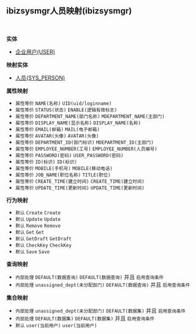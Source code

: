 ## ibizsysmgr人员映射(ibizsysmgr) <!-- {docsify-ignore-all} -->



<br>

<p class="panel-title"><b>实体</b></p>

* [企业用户(USER)](module/Base/USER)

<p class="panel-title"><b>映射实体</b></p>

* [人员(SYS_PERSON)](module/ibizsysmgr/SYS_PERSON)


<p class="panel-title"><b>属性映射</b></p>

* `属性等价`
`NAME(名称)` <i class="fa fa-angle-double-right"/></i> `UID(uid/loginname)`
* `属性等价`
`STATUS(状态)` <i class="fa fa-angle-double-right"/></i> `ENABLE(逻辑有效标志)`
* `属性等价`
`DEPARTMENT_NAME(部门名称)` <i class="fa fa-angle-double-right"/></i> `MDEPARTMENT_NAME(主部门)`
* `属性等价`
`DISPLAY_NAME(显示名称)` <i class="fa fa-angle-double-right"/></i> `DISPLAY_NAME(名称)`
* `属性等价`
`EMAIL(邮箱)` <i class="fa fa-angle-double-right"/></i> `MAIL(电子邮箱)`
* `属性等价`
`AVATAR(头像)` <i class="fa fa-angle-double-right"/></i> `AVATAR(头像)`
* `属性等价`
`DEPARTMENT_ID(部门标识)` <i class="fa fa-angle-double-right"/></i> `MDEPARTMENT_ID(主部门)`
* `属性等价`
`EMPLOYEE_NUMBER(工号)` <i class="fa fa-angle-double-right"/></i> `EMPLOYEE_NUMBER(人员编号)`
* `属性等价`
`PASSWORD(密码)` <i class="fa fa-angle-double-right"/></i> `USER_PASSWORD(密码)`
* `属性等价`
`ID(标识)` <i class="fa fa-angle-double-right"/></i> `ID(标识)`
* `属性等价`
`MOBILE(手机号)` <i class="fa fa-angle-double-right"/></i> `MOBILE(移动电话)`
* `属性等价`
`JOB_NAME(职位名称)` <i class="fa fa-angle-double-right"/></i> `TITLE(职位)`
* `属性等价`
`CREATE_TIME(建立时间)` <i class="fa fa-angle-double-right"/></i> `CREATE_TIME(建立时间)`
* `属性等价`
`UPDATE_TIME(更新时间)` <i class="fa fa-angle-double-right"/></i> `UPDATE_TIME(更新时间)`

<p class="panel-title"><b>行为映射</b></p>

* `默认`
`Create` <i class="fa fa-angle-double-right"/></i> `Create`
* `默认`
`Update` <i class="fa fa-angle-double-right"/></i> `Update`
* `默认`
`Remove` <i class="fa fa-angle-double-right"/></i> `Remove`
* `默认`
`Get` <i class="fa fa-angle-double-right"/></i> `Get`
* `默认`
`GetDraft` <i class="fa fa-angle-double-right"/></i> `GetDraft`
* `默认`
`CheckKey` <i class="fa fa-angle-double-right"/></i> `CheckKey`
* `默认`
`Save` <i class="fa fa-angle-double-right"/></i> `Save`

<p class="panel-title"><b>查询映射</b></p>

* `内部处理`
`DEFAULT(数据查询)` <i class="fa fa-angle-double-right"/></i> `DEFAULT(数据查询)` 并且 `启用查询条件`
* `内部处理`
`unassigned_dept(未分配部门)` <i class="fa fa-angle-double-right"/></i> `DEFAULT(数据查询)` 并且 `启用查询条件`

<p class="panel-title"><b>集合映射</b></p>

* `内部处理`
`unassigned_dept(未分配部门)` <i class="fa fa-angle-double-right"/></i> `DEFAULT(数据集)` 并且 `启用查询条件`
* `内部处理`
`DEFAULT(数据集)` <i class="fa fa-angle-double-right"/></i> `DEFAULT(数据集)` 并且 `启用查询条件`
* `默认`
`user(当前用户)` <i class="fa fa-angle-double-right"/></i> `user(当前用户)` 
